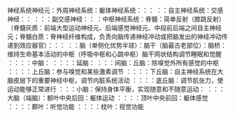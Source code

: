 神经系统神经元：外周神经系统：躯体神经系统：：：
：：自主神经系统：交感神经：：
：：：副交感神经：：
：中枢神经系统：脊髓：简单反射（膝跳反射）（脊髓灰质：前端大型运动神经元、后端感觉神经元、中段前后端之间自主神经元；脊髓白质：脊神经纤维构成，负责向脑传递神经冲动或把脑发出的神经冲动传递到效应器官）：：：
：：脑（单侧化优势半球）：脑干（脑最古老部位）：脑桥：维持生命基本活动的中枢（呼吸中枢和心跳中枢）脑干网状结构调节睡眠和觉醒
：：：：中脑：
：：：：延脑：
：：：间脑：丘脑：除嗅觉外所有感觉的中枢
：：：：上丘脑：参与嗅觉和某些激素调节
：：：：下丘脑：自主神经系统在大脑皮层下的重要神经中枢，调节内脏系统活动
：：：：底丘脑：调节肌张力，使运动能够正常进行
：：：小脑：保持身体平衡，实现随意和不随意运动：
：：：大脑（端脑）：额叶中央后回：躯体运动
：：：：顶叶中央前回：躯体感觉
：：：：颞叶：听觉功能
：：：：枕叶：视觉功能
